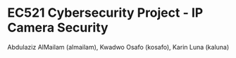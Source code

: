 # EC521 Cybersecurity Project - IP Camera Security
Abdulaziz AlMailam (almailam), Kwadwo Osafo (kosafo), Karin Luna (kaluna)
